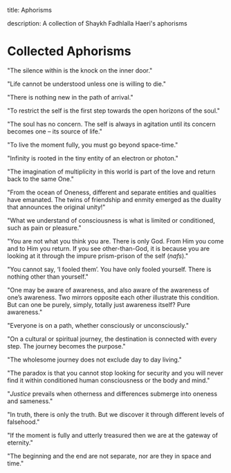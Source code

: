 title: Aphorisms

description: A collection of Shaykh Fadhlalla Haeri's aphorisms

# Collected Aphorisms

"The silence within is the knock on the inner door."

"Life cannot be understood unless one is willing to die."

"There is nothing new in the path of arrival."

"To restrict the self is the first step towards the open horizons of the soul."

"The soul has no concern. The self is always in agitation until its concern becomes one – its source of life."

"To live the moment fully, you must go beyond space-time."

"Infinity is rooted in the tiny entity of an electron or photon."

"The imagination of multiplicity in this world is part of the love and return back to the same One."

"From the ocean of Oneness, different and separate entities and qualities have emanated. The twins of friendship and enmity emerged as the duality that announces the original unity!"

"What we understand of consciousness is what is limited or conditioned, such as pain or pleasure."

"You are not what you think you are. There is only God. From Him you come and to Him you return. If you see other-than-God, it is because you are looking at it through the impure prism-prison of the self (_nafs_)."

"You cannot say, ‘I fooled them’. You have only fooled yourself. There is nothing other than yourself."

"One may be aware of awareness, and also aware of the awareness of one’s awareness. Two mirrors opposite each other illustrate this condition. But can one be purely, simply, totally just awareness itself? Pure awareness."

"Everyone is on a path, whether consciously or unconsciously."

"On a cultural or spiritual journey, the destination is connected with every step. The journey becomes the purpose."

"The wholesome journey does not exclude day to day living."

"The paradox is that you cannot stop looking for security and you will never find it within conditioned human consciousness or the body and mind."

"_Justice_ prevails when otherness and differences submerge into oneness and sameness."

"In truth, there is only the truth. But we discover it through different levels of falsehood."

"If the moment is fully and utterly treasured then we are at the gateway of eternity."

"The beginning and the end are not separate, nor are they in space and time."